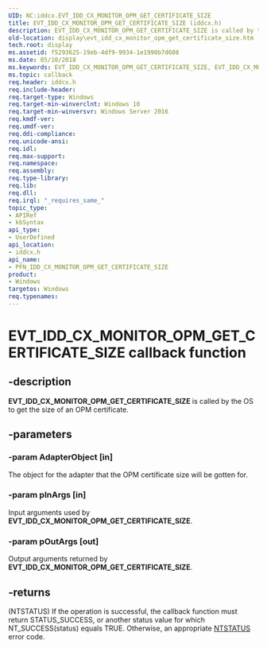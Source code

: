 ```yaml
---
UID: NC:iddcx.EVT_IDD_CX_MONITOR_OPM_GET_CERTIFICATE_SIZE
title: EVT_IDD_CX_MONITOR_OPM_GET_CERTIFICATE_SIZE (iddcx.h)
description: EVT_IDD_CX_MONITOR_OPM_GET_CERTIFICATE_SIZE is called by the OS to get the size of an OPM certificate.
old-location: display\evt_idd_cx_monitor_opm_get_certificate_size.htm
tech.root: display
ms.assetid: f5293625-19eb-4df9-9934-1e1990b7d608
ms.date: 05/10/2018
ms.keywords: EVT_IDD_CX_MONITOR_OPM_GET_CERTIFICATE_SIZE, EVT_IDD_CX_MONITOR_OPM_GET_CERTIFICATE_SIZE callback, EvtIddCxMonitorOpmGetCertificateSize, EvtIddCxMonitorOpmGetCertificateSize callback function [Display Devices], PFN_IDD_CX_MONITOR_OPM_GET_CERTIFICATE_SIZE, PFN_IDD_CX_MONITOR_OPM_GET_CERTIFICATE_SIZE callback function pointer [Display Devices], display.evt_idd_cx_monitor_opm_get_certificate_size, iddcx/EvtIddCxMonitorOpmGetCertificateSize
ms.topic: callback
req.header: iddcx.h
req.include-header: 
req.target-type: Windows
req.target-min-winverclnt: Windows 10
req.target-min-winversvr: Windows Server 2016
req.kmdf-ver: 
req.umdf-ver: 
req.ddi-compliance: 
req.unicode-ansi: 
req.idl: 
req.max-support: 
req.namespace: 
req.assembly: 
req.type-library: 
req.lib: 
req.dll: 
req.irql: "_requires_same_"
topic_type:
- APIRef
- kbSyntax
api_type:
- UserDefined
api_location:
- iddcx.h
api_name:
- PFN_IDD_CX_MONITOR_OPM_GET_CERTIFICATE_SIZE
product:
- Windows
targetos: Windows
req.typenames: 
---
```


# EVT_IDD_CX_MONITOR_OPM_GET_CERTIFICATE_SIZE callback function


## -description


<b>EVT_IDD_CX_MONITOR_OPM_GET_CERTIFICATE_SIZE</b> is called by the OS to get the size of an OPM certificate.


## -parameters




### -param AdapterObject [in]

The object for the adapter that the OPM certificate size will be gotten for.


### -param pInArgs [in]

Input arguments used by <b>EVT_IDD_CX_MONITOR_OPM_GET_CERTIFICATE_SIZE</b>.


### -param pOutArgs [out]

Output arguments returned by <b>EVT_IDD_CX_MONITOR_OPM_GET_CERTIFICATE_SIZE</b>.


## -returns




(NTSTATUS) If the operation is successful, the callback function must return STATUS_SUCCESS, or another status value for which NT_SUCCESS(status) equals TRUE. Otherwise, an appropriate <a href="https://msdn.microsoft.com/7792201b-63bb-4db5-803d-2af02893d505">NTSTATUS</a> error code. 
                    



